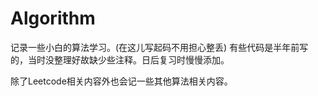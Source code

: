 # Algorithm

记录一些小白的算法学习。(在这儿写起码不用担心整丢)
有些代码是半年前写的，当时没整理好故缺少些注释。日后复习时慢慢添加。

除了Leetcode相关内容外也会记一些其他算法相关内容。
